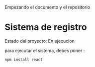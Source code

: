 Empezando el documento y el repositorio
<h1>Sistema de registro</h1>

Estado del proyecto: En ejecucion

para ejecutar el sistema, debes poner :

```npm install react```
